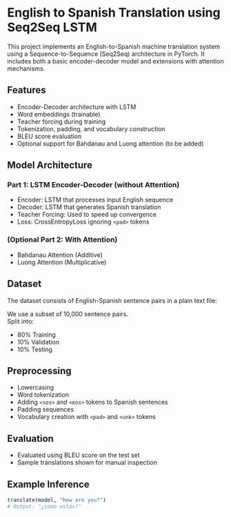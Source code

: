 # English to Spanish Translation using Seq2Seq LSTM

This project implements an English-to-Spanish machine translation system using a Sequence-to-Sequence (Seq2Seq) architecture in PyTorch. It includes both a basic encoder-decoder model and extensions with attention mechanisms.

## Features

- Encoder-Decoder architecture with LSTM
- Word embeddings (trainable)
- Teacher forcing during training
- Tokenization, padding, and vocabulary construction
- BLEU score evaluation
- Optional support for Bahdanau and Luong attention (to be added)

## Model Architecture

### Part 1: LSTM Encoder-Decoder (without Attention)

- Encoder: LSTM that processes input English sequence  
- Decoder: LSTM that generates Spanish translation  
- Teacher Forcing: Used to speed up convergence  
- Loss: CrossEntropyLoss ignoring `<pad>` tokens

### (Optional Part 2: With Attention)

- Bahdanau Attention (Additive)  
- Luong Attention (Multiplicative)

## Dataset

The dataset consists of English-Spanish sentence pairs in a plain text file:

We use a subset of 10,000 sentence pairs.  
Split into:

- 80% Training  
- 10% Validation  
- 10% Testing

## Preprocessing

- Lowercasing
- Word tokenization
- Adding `<sos>` and `<eos>` tokens to Spanish sentences
- Padding sequences
- Vocabulary creation with `<pad>` and `<unk>` tokens

## Evaluation

- Evaluated using BLEU score on the test set
- Sample translations shown for manual inspection

## Example Inference

```python
translate(model, "how are you?")
# Output: "¿cómo estás?"
